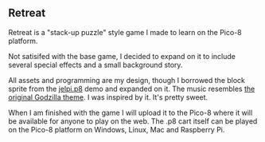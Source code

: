 ## Retreat

Retreat is a "stack-up puzzle" style game I made to learn on the Pico-8 platform. 

Not satisifed with the base game, I decided to expand on it to include several special effects and a small background story.

All assets and programming are my design, though I borrowed the block sprite from the [jelpi.p8](https://github.com/caffo/carts/blob/master/demos/jelpi.p8) demo and expanded on it.
The music resembles [the original Godzilla theme](https://www.youtube.com/watch?v=En4aAGpVuYU). I was inspired by it. It's pretty sweet.

When I am finished with the game I will upload it to the Pico-8 where it will be available for anyone to play on the web.
The .p8 cart itself can be played on the Pico-8 platform on Windows, Linux, Mac and Raspberry Pi.
